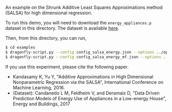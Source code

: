 
An example on the Shrunk Additive Least Squares Approximations method (SALSA) for high
dimensional regression.

To run this demo, you will need to download the `energy_appliances.p` dataset 
in this directory. The dataset is available
[here](http://www.cs.cmu.edu/~kkandasa/dragonfly_datasets.html).

Then, from this directory, you can run,
```bash
$ cd examples
$ dragonfly-script.py --config config_salsa_energy.json --options ../options_files/options_example_realtime.txt
$ dragonfly-script.py --config config_salsa_energy_mf.json --options ../options_files/options_example_realtime.txt # For multi-fidelity version
```

If you use this experiment, please cite the following paper.
  - Kandasamy K, Yu Y, "Additive Approximations in High Dimensional Nonparametric
    Regression via the SALSA", International Conference on Machine Learning, 2016.
  - (Dataset): Candanedo L M, Feldheim V, and Deramaix D, "Data Driven
    Prediction Models of Energy Use of Appliances in a Low-energy House", Energy and
    Buildings, 2017

